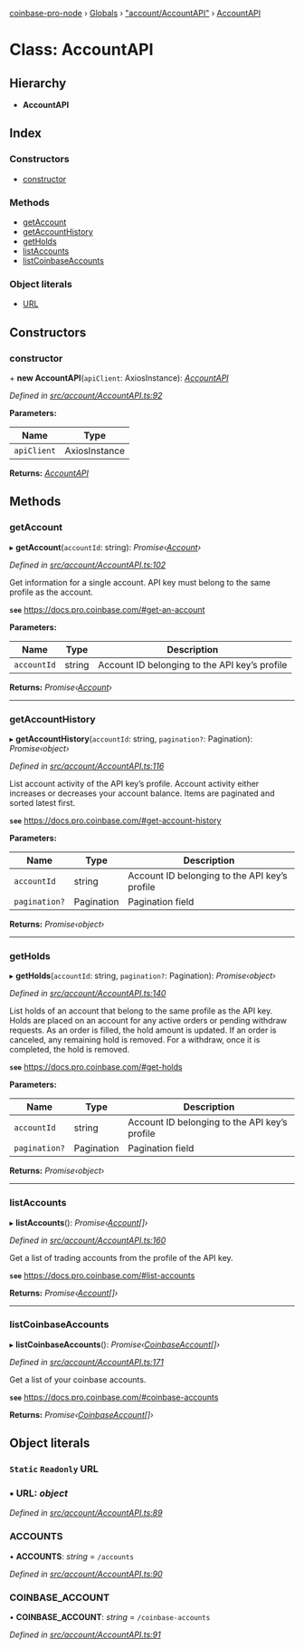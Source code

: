 [coinbase-pro-node](../README.md) › [Globals](../globals.md) › ["account/AccountAPI"](../modules/_account_accountapi_.md) › [AccountAPI](_account_accountapi_.accountapi.md)

# Class: AccountAPI

## Hierarchy

- **AccountAPI**

## Index

### Constructors

- [constructor](_account_accountapi_.accountapi.md#constructor)

### Methods

- [getAccount](_account_accountapi_.accountapi.md#getaccount)
- [getAccountHistory](_account_accountapi_.accountapi.md#getaccounthistory)
- [getHolds](_account_accountapi_.accountapi.md#getholds)
- [listAccounts](_account_accountapi_.accountapi.md#listaccounts)
- [listCoinbaseAccounts](_account_accountapi_.accountapi.md#listcoinbaseaccounts)

### Object literals

- [URL](_account_accountapi_.accountapi.md#static-readonly-url)

## Constructors

### constructor

\+ **new AccountAPI**(`apiClient`: AxiosInstance): _[AccountAPI](_account_accountapi_.accountapi.md)_

_Defined in [src/account/AccountAPI.ts:92](https://github.com/bennyn/coinbase-pro-node/blob/68f4a94/src/account/AccountAPI.ts#L92)_

**Parameters:**

| Name        | Type          |
| ----------- | ------------- |
| `apiClient` | AxiosInstance |

**Returns:** _[AccountAPI](_account_accountapi_.accountapi.md)_

## Methods

### getAccount

▸ **getAccount**(`accountId`: string): _Promise‹[Account](../interfaces/_account_accountapi_.account.md)›_

_Defined in [src/account/AccountAPI.ts:102](https://github.com/bennyn/coinbase-pro-node/blob/68f4a94/src/account/AccountAPI.ts#L102)_

Get information for a single account. API key must belong to the same profile as the account.

**`see`** https://docs.pro.coinbase.com/#get-an-account

**Parameters:**

| Name        | Type   | Description                                   |
| ----------- | ------ | --------------------------------------------- |
| `accountId` | string | Account ID belonging to the API key’s profile |

**Returns:** _Promise‹[Account](../interfaces/_account_accountapi_.account.md)›_

---

### getAccountHistory

▸ **getAccountHistory**(`accountId`: string, `pagination?`: Pagination): _Promise‹object›_

_Defined in [src/account/AccountAPI.ts:116](https://github.com/bennyn/coinbase-pro-node/blob/68f4a94/src/account/AccountAPI.ts#L116)_

List account activity of the API key’s profile. Account activity either increases or decreases your account balance. Items are paginated and sorted latest first.

**`see`** https://docs.pro.coinbase.com/#get-account-history

**Parameters:**

| Name          | Type       | Description                                   |
| ------------- | ---------- | --------------------------------------------- |
| `accountId`   | string     | Account ID belonging to the API key’s profile |
| `pagination?` | Pagination | Pagination field                              |

**Returns:** _Promise‹object›_

---

### getHolds

▸ **getHolds**(`accountId`: string, `pagination?`: Pagination): _Promise‹object›_

_Defined in [src/account/AccountAPI.ts:140](https://github.com/bennyn/coinbase-pro-node/blob/68f4a94/src/account/AccountAPI.ts#L140)_

List holds of an account that belong to the same profile as the API key. Holds are placed on an account for any active orders or pending withdraw requests. As an order is filled, the hold amount is updated. If an order is canceled, any remaining hold is removed. For a withdraw, once it is completed, the hold is removed.

**`see`** https://docs.pro.coinbase.com/#get-holds

**Parameters:**

| Name          | Type       | Description                                   |
| ------------- | ---------- | --------------------------------------------- |
| `accountId`   | string     | Account ID belonging to the API key’s profile |
| `pagination?` | Pagination | Pagination field                              |

**Returns:** _Promise‹object›_

---

### listAccounts

▸ **listAccounts**(): _Promise‹[Account](../interfaces/_account_accountapi_.account.md)[]›_

_Defined in [src/account/AccountAPI.ts:160](https://github.com/bennyn/coinbase-pro-node/blob/68f4a94/src/account/AccountAPI.ts#L160)_

Get a list of trading accounts from the profile of the API key.

**`see`** https://docs.pro.coinbase.com/#list-accounts

**Returns:** _Promise‹[Account](../interfaces/_account_accountapi_.account.md)[]›_

---

### listCoinbaseAccounts

▸ **listCoinbaseAccounts**(): _Promise‹[CoinbaseAccount](../interfaces/_account_accountapi_.coinbaseaccount.md)[]›_

_Defined in [src/account/AccountAPI.ts:171](https://github.com/bennyn/coinbase-pro-node/blob/68f4a94/src/account/AccountAPI.ts#L171)_

Get a list of your coinbase accounts.

**`see`** https://docs.pro.coinbase.com/#coinbase-accounts

**Returns:** _Promise‹[CoinbaseAccount](../interfaces/_account_accountapi_.coinbaseaccount.md)[]›_

## Object literals

### `Static` `Readonly` URL

### ▪ **URL**: _object_

_Defined in [src/account/AccountAPI.ts:89](https://github.com/bennyn/coinbase-pro-node/blob/68f4a94/src/account/AccountAPI.ts#L89)_

### ACCOUNTS

• **ACCOUNTS**: _string_ = `/accounts`

_Defined in [src/account/AccountAPI.ts:90](https://github.com/bennyn/coinbase-pro-node/blob/68f4a94/src/account/AccountAPI.ts#L90)_

### COINBASE_ACCOUNT

• **COINBASE_ACCOUNT**: _string_ = `/coinbase-accounts`

_Defined in [src/account/AccountAPI.ts:91](https://github.com/bennyn/coinbase-pro-node/blob/68f4a94/src/account/AccountAPI.ts#L91)_
